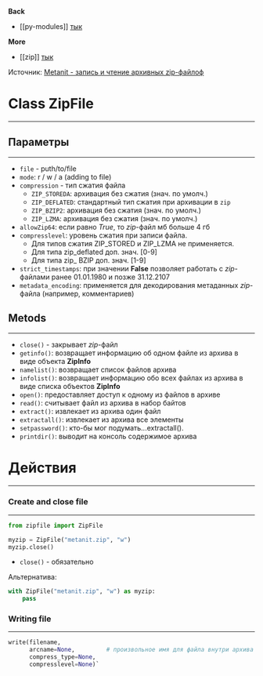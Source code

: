 **Back**
- [[py-modules]] [тык](py-modules.md)

**More**
- [[zip]] [тык](zip.md)

Источник: [Metanit - запись и чтение архивных zip-файлоф](https://metanit.com/python/tutorial/4.7.php)
# Class ZipFile
---
## Параметры
---
- `file` - puth/to/file
- `mode`: r / w / a (adding to file)
- `compression` - тип сжатия файла
    - `ZIP_STOREDA`: архивация без сжатия (знач. по умолч.)
    - `ZIP_DEFLATED`: стандартный тип сжатия при архивации в `zip`
    - `ZIP_BZIP2`: архивация без сжатия (знач. по умолч.)
    - `ZIP_LZMA`: архивация без сжатия (знач. по умолч.)
- `allowZip64`: если равно *True*, то *zip*-файл мб больше 4 гб
- `compresslevel`: уровень сжатия при записи файла. 
    - Для типов сжатия ZIP_STORED и ZIP_LZMA не применяется.
    - Для типа zip_deflated доп. знач. [0-9]
    - Для типа zip_ BZIP доп. знач. [1-9]
- `strict_timestamps`: при значении **False** позволяет работать c *zip*-файлами ранее 01.01.1980 и позже 31.12.2107
- `metadata_encoding`: применяется для декодирования метаданных *zip*-файла (например, комментариев)

## Metods
---
- `close()` - закрывает *zip*-файл
- `getinfo()`: возвращает информацию об одном файле из архива в виде объекта **ZipInfo**
- `namelist()`: возвращает список файлов архива
- `infolist()`: возвращает информацию обо всех файлах из архива в виде списка объектов **ZipInfo**
- `open()`: предоставляет доступ к одному из файлов в архиве
- `read()`: считывает файл из архива в набор байтов
- `extract()`: извлекает из архива один файл
- `extractall()`: извлекает из архива все элементы
- `setpassword()`: кто-бы мог подумать...extractall().
- `printdir()`: выводит на консоль содержимое архива


# Действия
---
### Create and close file
---
```python
from zipfile import ZipFile

myzip = ZipFile("metanit.zip", "w")
myzip.close()
```
- `close()` - обязательно

Альтернатива:
```python
with ZipFile("metanit.zip", "w") as myzip:
    pass
```
### Writing file
---
```python
write(filename, 
      arcname=None,         # произвольное имя для файла внутри архива
      compress_type=None,   
      compresslevel=None)`
```






